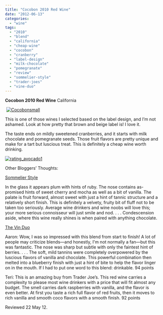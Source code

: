 ```yaml
---
title: "Cocobon 2010 Red Wine"
date: "2012-06-13"
categories:
  - "wine"
tags:
  - "2010"
  - "blend"
  - "california"
  - "cheap-wine"
  - "cocobon"
  - "cranberry"
  - "label-design"
  - "milk-chocolate"
  - "pomegranate"
  - "review"
  - "sommelier-style"
  - "trader-joes"
  - "vine-duo"
---
```


**Cocobon 2010 Red Wine** California

 [![](http://s3.amazonaws.com/thegourmez-wpmedia/2012/06/Cocobonsmall.jpg "Cocobonsmall")](http://s3.amazonaws.com/thegourmez-wpmedia/2012/06/Cocobonsmall.jpg)

This is one of those wines I selected based on the label design, and I’m not ashamed. Look at how pretty that brown and beige label is! I love it.

The taste ends on mildly sweetened cranberries, and it starts with milk chocolate and pomegranate seeds. Those fruit flavors are pretty unique and make for a tart but luscious treat. This is definitely a cheap wine worth drinking.

[![](http://s3.amazonaws.com/thegourmez-wpmedia/2009/02/rating_avocado1.gif "rating_avocado1")](http://s3.amazonaws.com/thegourmez-wpmedia/2009/02/rating_avocado1.gif)

Other Bloggers’ Thoughts:

[Sommelier Style](http://sommelierstyle.wordpress.com/2012/02/15/cocobon-red-wine-2010/)

In the glass it appears plum with hints of ruby. The nose contains as-promised hints of sweet cherry and mocha as well as a bit of vanilla. The palate is fruit forward, almost sweet with just a hint of tannic structure and a relatively short finish. This is definitely a velvety, fruity bit of fluff not to be taken too seriously. Average wine drinkers and wine noobs will love this; your more serious connoisseur will just smile and nod. . . . Condescension aside, where this wine really shines is when paired with anything chocolate.

[The Vin Duo](http://thevinoduo.blogspot.com/2012/02/cocobon-red-wine-2010.html)

Aaron: Wow, I was so impressed with this blend from start to finish! A lot of people may criticize blends—and honestly, I'm not normally a fan—but this was fantastic. The nose was sharp but subtle with only the faintest hint of berries. . . . The soft, mild tannins were completely overpowered by the luscious flavors of vanilla and chocolate. This powerful combination then melted into a blueberry finish with just a hint of bite to help the flavor linger on in the mouth. If I had to put one word to this blend: drinkable. 94 points

Teri: This is an amazing buy from Trader Joe’s. This red wine carries a complexity to please most wine drinkers with a price that will fit almost any budget. The smell carries dark raspberries with vanilla, and the flavor is even better. At first you taste a rich full flavor of red fruits, then it moves to rich vanilla and smooth coco flavors with a smooth finish. 92 points

Reviewed 22 May 12.
